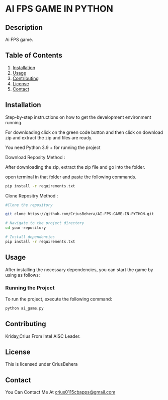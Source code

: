 # AI FPS GAME IN PYTHON

## Description
Ai FPS game.

## Table of Contents
1. [Installation](#installation)
2. [Usage](#usage)
3. [Contributing](#contributing)
4. [License](#license)
5. [Contact](#contact)

## Installation
Step-by-step instructions on how to get the development environment running.

For downloading click on the green code button and then click on download zip and extract the zip and files are ready.

You need Python 3.9 + for running the project

Download Reposity Method :

After downloading the zip, extract the zip file and go into the folder.

open terminal in that folder and paste the following commands.

```bash
pip install -r requirements.txt
```

Clone Repositry Method :
```bash
#Clone the repository

git clone https://github.com/CriusBehera/AI-FPS-GAME-IN-PYTHON.git

# Navigate to the project directory
cd your-repository

# Install dependencies
pip install -r requirements.txt

```
## Usage

After installing the necessary dependencies, you can start the game by using as follows:

### Running the Project
To run the project, execute the following command:

```bash
python ai_game.py
```

## Contributing

Kriday,Crius From Intel AISC Leader.

## License

This is licensed under CriusBehera

## Contact

You Can Contact Me At crius0115cbapps@gmail.com

